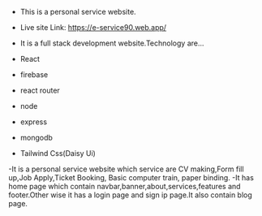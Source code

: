 * This is a personal service website.

* Live site Link: https://e-service90.web.app/
* It is a full stack development website.Technology are...

* React
* firebase
* react router
* node
* express
* mongodb
* Tailwind Css(Daisy Ui)

-It is a personal service website which service are CV making,Form fill up,Job Apply,Ticket Booking, Basic computer train, paper binding.
-It has home page which contain navbar,banner,about,services,features and footer.Other wise it has a login page and sign ip page.It also contain blog page.